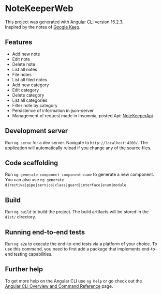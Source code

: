 # NoteKeeperWeb

This project was generated with [Angular CLI](https://github.com/angular/angular-cli) version 16.2.3.  
Inspired by the notes of [Google Keep](https://keep.google.com/u/0/#home).

## Features 
- Add new note
- Edit note
- Delete note
- List all notes
- File notes
- List all filed notes
- Add new category
- Edit category
- Delete category
- List all categories 
- Filter note by category
- Persistence of information in json-server
- Management of request made in Insomnia, posted Api: [NoteKeeperApi]()

## Development server

Run `ng serve` for a dev server. Navigate to `http://localhost:4200/`. The application will automatically reload if you change any of the source files.

## Code scaffolding

Run `ng generate component component-name` to generate a new component. You can also use `ng generate directive|pipe|service|class|guard|interface|enum|module`.

## Build

Run `ng build` to build the project. The build artifacts will be stored in the `dist/` directory.

## Running end-to-end tests

Run `ng e2e` to execute the end-to-end tests via a platform of your choice. To use this command, you need to first add a package that implements end-to-end testing capabilities.

## Further help

To get more help on the Angular CLI use `ng help` or go check out the [Angular CLI Overview and Command Reference](https://angular.io/cli) page.
